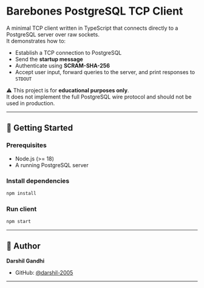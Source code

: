 # Barebones PostgreSQL TCP Client

A minimal TCP client written in TypeScript that connects directly to a PostgreSQL server over raw sockets.  
It demonstrates how to:

- Establish a TCP connection to PostgreSQL  
- Send the **startup message**  
- Authenticate using **SCRAM-SHA-256**  
- Accept user input, forward queries to the server, and print responses to `STDOUT`  

⚠️ This project is for **educational purposes only**.  
It does not implement the full PostgreSQL wire protocol and should not be used in production.

---

## 🚀 Getting Started

### Prerequisites
- Node.js (>= 18)  
- A running PostgreSQL server  

### Install dependencies
```bash
npm install
```
### Run client
```bash
npm start
```

---

## 👤 Author

**Darshil Gandhi**    

- GitHub: [@darshil-2005](https://github.com/darshil-2005)  

---
